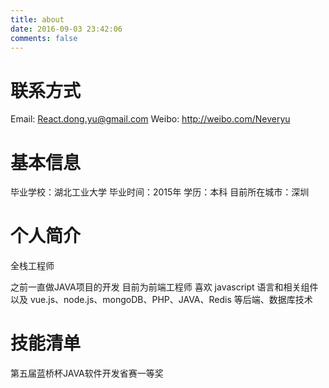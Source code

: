 ```yaml
---
title: about
date: 2016-09-03 23:42:06
comments: false
---
```


# 联系方式
Email: React.dong.yu@gmail.com
Weibo: http://weibo.com/Neveryu

# 基本信息
毕业学校：湖北工业大学
毕业时间：2015年
学历：本科
目前所在城市：深圳

# 个人简介
全栈工程师

之前一直做JAVA项目的开发
目前为前端工程师
喜欢 javascript 语言和相关组件以及 vue.js、node.js、mongoDB、PHP、JAVA、Redis 等后端、数据库技术

<!--
# 技能清单
后端语言：Java/Node/PHP
前端框架：zepto/jQuery/jQuery EasyUI/Bootstrap/AngularJS/
前端工具：sass/compass/impressjs/hexo/requirejs/seajs
数据库相关：MySQL/SQL Server/Redis/
版本管理、文档和自动化部署工具：Svn/Git/Grunt/Gulp
单元测试：PHPUnit/SimpleTest/Qunit 
Web框架：ThinkPHP/Spring MVC/CodeIgniter

-->

# 技能清单
第五届蓝桥杯JAVA软件开发省赛一等奖